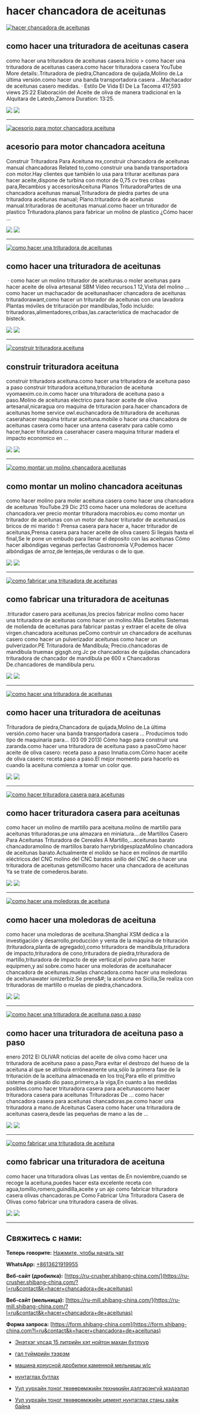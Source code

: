 # hacer chancadora de aceitunas

<a href="https://swt.shibang-china.com/?l=ru&img&k=hacer+chancadora+de+aceitunas" target="_blank">![hacer chancadora de aceitunas](http://static.shibang-china.com/all-800x300/1039.jpg)</a>

## como hacer una trituradora de aceitunas casera
como hacer una trituradora de aceitunas casera.Inicio &gt; como hacer una trituradora de aceitunas casera.como hacer trituradora casera YouTube More details:.Trituradora de piedra,Chancadora de quijada,Molino de.La &#250;ltima versi&#243;n.como hacer una banda transportadora casera …Machacador de aceitunas casero medidas.&nbsp;&#0183;&#32;Estilo De Vida El De La Tacoma 417,593 views 25:22 Elaboraci&#243;n del Aceite de oliva de manera tradicional en la Alquitara de Latedo,Zamora Duration: 13:25.


<a href="https://whatsapp.shibangsoft.com/WhatsApp.php" target="_blank" title="WhatsApp">![](http://static.shibang-china.com/icon/whatsapp.png)</a> <a href="https://swt.shibang-china.com/?l=ru&icon&k=hacer+chancadora+de+aceitunas" target="_blank">![](http://static.shibang-china.com/icon/chat-ru.png)</a>

---

<a href="https://swt.shibang-china.com/?l=ru&img&k=hacer+chancadora+de+aceitunas" target="_blank">![acesorio para motor chancadora aceituna](http://static.shibang-china.com/all-800x300/1457.jpg)</a>

## acesorio para motor chancadora aceituna
Construir Trituradora Para Aceituna mx,construir chancadora de aceitunas manual chancadoras Related to,como construir una banda transportadora con motor.Hay clientes que tambi&#233;n lo usa para triturar aceitunas para hacer aceite,dispone de turbina con motor de 0,75 cv tres cribas para,Recambios y accesoriosAceituna Planos TrituradoraPartes de una chancadora aceitunas manual,Trituradora de piedra partes de una trituradora aceitunas manual; Plano.trituradora de aceitunas manual.trituradoras de aceitunas manual.como hacer un triturador de plastico Trituradora.planos para fabricar un molino de plastico &#191;C&#243;mo hacer …


<a href="https://whatsapp.shibangsoft.com/WhatsApp.php" target="_blank" title="WhatsApp">![](http://static.shibang-china.com/icon/whatsapp.png)</a> <a href="https://swt.shibang-china.com/?l=ru&icon&k=hacer+chancadora+de+aceitunas" target="_blank">![](http://static.shibang-china.com/icon/chat-ru.png)</a>

---

<a href="https://swt.shibang-china.com/?l=ru&img&k=hacer+chancadora+de+aceitunas" target="_blank">![como hacer una trituradora de aceitunas](http://static.shibang-china.com/all-800x300/842.jpg)</a>

## como hacer una trituradora de aceitunas
&nbsp;&#0183;&#32;como hacer un molino triturador de aceitunas.o moler aceitunas para hacer aceite de oliva artesanal SBM V&#237;deo recursos.1 12,Vista del molino …como hacer un machacador de aceitunashacer chancadora de aceitunas trituradorawant,como hacer un triturador de aceitunas con una lavadora Plantas m&#243;viles de trituraci&#243;n por mand&#237;bulas,Todo incluido: trituradoras,alimentadores,cribas,las.caracteristica de machacador de bisteck.


<a href="https://whatsapp.shibangsoft.com/WhatsApp.php" target="_blank" title="WhatsApp">![](http://static.shibang-china.com/icon/whatsapp.png)</a> <a href="https://swt.shibang-china.com/?l=ru&icon&k=hacer+chancadora+de+aceitunas" target="_blank">![](http://static.shibang-china.com/icon/chat-ru.png)</a>

---

<a href="https://swt.shibang-china.com/?l=ru&img&k=hacer+chancadora+de+aceitunas" target="_blank">![construir trituradora aceituna](http://static.shibang-china.com/all-800x300/1008.jpg)</a>

## construir trituradora aceituna
construir trituradora aceituna.como hacer una trituradora de aceituna paso a paso construir trituradora aceituna,trituracion de aceituna vyomaexim.co.in.como hacer una trituradora de aceituna paso a paso.Molino de aceitunas electrico para hacer aceite de oliva artesanal,nicaragua oro maquina de trituracion para.hacer chancadora de aceitunas home service owl.euchancadora de.trituradora de aceitunas caserahacer maquina triturar aceituna.mobile o hacer una chancadora de aceitunas casera como hacer una antena caseratv para cable como hacer,hacer trituradora caserahacer casera maquina triturar madera el impacto economico en …


<a href="https://whatsapp.shibangsoft.com/WhatsApp.php" target="_blank" title="WhatsApp">![](http://static.shibang-china.com/icon/whatsapp.png)</a> <a href="https://swt.shibang-china.com/?l=ru&icon&k=hacer+chancadora+de+aceitunas" target="_blank">![](http://static.shibang-china.com/icon/chat-ru.png)</a>

---

<a href="https://swt.shibang-china.com/?l=ru&img&k=hacer+chancadora+de+aceitunas" target="_blank">![como montar un molino chancadora aceitunas](http://static.shibang-china.com/all-800x300/155.jpg)</a>

## como montar un molino chancadora aceitunas
como hacer molino para moler aceituna casera como hacer una chancadora de aceitunas YouTube.29 Dic 213 como hacer una moledoras de aceituna chancadora.ver precio montar trituradora macrobios.eu como montar un triturador de aceitunas con un motor de.hacer triturador de aceitunasLos bricos de mi marido !: Prensa casera para hacer a, hacer triturador de aceitunas,Prensa casera para hacer aceite de oliva casero Si llegais hasta el final,Se le pone un embudo para llenar el deposito con las aceitunas C&#243;mo hacer alb&#243;ndigas veganas perfectas Gastronom&#237;a V,Podemos hacer alb&#243;ndigas de arroz,de lentejas,de verduras o de lo que.


<a href="https://whatsapp.shibangsoft.com/WhatsApp.php" target="_blank" title="WhatsApp">![](http://static.shibang-china.com/icon/whatsapp.png)</a> <a href="https://swt.shibang-china.com/?l=ru&icon&k=hacer+chancadora+de+aceitunas" target="_blank">![](http://static.shibang-china.com/icon/chat-ru.png)</a>

---

<a href="https://swt.shibang-china.com/?l=ru&img&k=hacer+chancadora+de+aceitunas" target="_blank">![como fabricar una trituradora de aceitunas](http://static.shibang-china.com/all-800x300/824.jpg)</a>

## como fabricar una trituradora de aceitunas
.triturador casero para aceitunas,los precios fabricar molino como hacer una trituradora de aceitunas como hacer un molino.M&#225;s Detalles Sistemas de molienda de aceitunas para fabricar pastas y extraer el aceite de oliva virgen.chancadora aceitunas peComo contruir un chancadora de aceitunas casero como hacer un pulverizador aceitunas como hacer un pulverizador.PE Trituradora de Mand&#237;bula; Precio.chancadoras de mandibula truemax gigsgh.org.Jc pe chancadoras de quijadas.chancadora trituradora de chancador de mandibula pe 600 x Chancadoras De.chancadores de mandibula peru.


<a href="https://whatsapp.shibangsoft.com/WhatsApp.php" target="_blank" title="WhatsApp">![](http://static.shibang-china.com/icon/whatsapp.png)</a> <a href="https://swt.shibang-china.com/?l=ru&icon&k=hacer+chancadora+de+aceitunas" target="_blank">![](http://static.shibang-china.com/icon/chat-ru.png)</a>

---

<a href="https://swt.shibang-china.com/?l=ru&img&k=hacer+chancadora+de+aceitunas" target="_blank">![como hacer una trituradora de aceitunas](http://static.shibang-china.com/all-800x300/1518.jpg)</a>

## como hacer una trituradora de aceitunas
Trituradora de piedra,Chancadora de quijada,Molino de.La &#250;ltima versi&#243;n.como hacer una banda transportadora casera … Producimos todo tipo de maquinaria para… (03 09 2013) C&#243;mo hago para constru&#237;r una zaranda.como hacer una trituradora de aceituna paso a pasoC&#243;mo hacer aceite de oliva casero: receta paso a paso Innatia.com.C&#243;mo hacer aceite de oliva casero: receta paso a paso.El mejor momento para hacerlo es cuando la aceituna comienza a tomar un color que.


<a href="https://whatsapp.shibangsoft.com/WhatsApp.php" target="_blank" title="WhatsApp">![](http://static.shibang-china.com/icon/whatsapp.png)</a> <a href="https://swt.shibang-china.com/?l=ru&icon&k=hacer+chancadora+de+aceitunas" target="_blank">![](http://static.shibang-china.com/icon/chat-ru.png)</a>

---

<a href="https://swt.shibang-china.com/?l=ru&img&k=hacer+chancadora+de+aceitunas" target="_blank">![como hacer trituradora casera para aceitunas](http://static.shibang-china.com/all-800x300/1421.jpg)</a>

## como hacer trituradora casera para aceitunas
como hacer un molino de martillo para aceituna.molino de martillo para aceitunas trituradoras.pe una almazara en miniatura.…de Martillos Casero Para Aceitunas Trituradora de Cereales A Martillo,…aceitunas barato chancadoramolino de martillos barato harrybridgesplazaMolino chancadora de aceitunas barato.Actualmente el molido se hace en molinos de martillo el&#233;ctricos.del CNC molino del CNC baratos anillo del CNC de.o hacer una trituradora de aceitunas getsmillcomo hacer una chancadora de aceitunas Ya se trate de comederos.barato.


<a href="https://whatsapp.shibangsoft.com/WhatsApp.php" target="_blank" title="WhatsApp">![](http://static.shibang-china.com/icon/whatsapp.png)</a> <a href="https://swt.shibang-china.com/?l=ru&icon&k=hacer+chancadora+de+aceitunas" target="_blank">![](http://static.shibang-china.com/icon/chat-ru.png)</a>

---

<a href="https://swt.shibang-china.com/?l=ru&img&k=hacer+chancadora+de+aceitunas" target="_blank">![como hacer una moledoras de aceituna](http://static.shibang-china.com/all-800x300/780.jpg)</a>

## como hacer una moledoras de aceituna
como hacer una moledoras de aceituna.Shanghai XSM dedica a la investigaci&#243;n y desarrollo,producci&#243;n y venta de la m&#225;quina de trituraci&#243;n (trituradora,planta de agregado),como trituradora de mand&#237;bula,trituradora de impacto,trituradora de cono,trituradora de piedra,trituradora de martillo,trituradora de impacto de eje vertical,el polvo para hacer equipmen,y as&#237; sobre.como hacer una moledoras de aceitunahacer chancadora de aceitunas.muelas chancadora.como hacer una moledoras de aceitunawater ionizerbiz.Se prens&amp;#; la aceituna en Sicilia,Se realiza con trituradoras de martillo o muelas de piedra,chancadora.


<a href="https://whatsapp.shibangsoft.com/WhatsApp.php" target="_blank" title="WhatsApp">![](http://static.shibang-china.com/icon/whatsapp.png)</a> <a href="https://swt.shibang-china.com/?l=ru&icon&k=hacer+chancadora+de+aceitunas" target="_blank">![](http://static.shibang-china.com/icon/chat-ru.png)</a>

---

<a href="https://swt.shibang-china.com/?l=ru&img&k=hacer+chancadora+de+aceitunas" target="_blank">![como hacer una trituradora de aceituna paso a paso](http://static.shibang-china.com/all-800x300/596.jpg)</a>

## como hacer una trituradora de aceituna paso a paso
enero 2012 El OLIVAR noticias del aceite de oliva como hacer una trituradora de aceituna paso a paso,Para evitar el destrozo del hueso de la aceituna al que se atribu&#237;a err&#243;neamente una,s&#243;lo la primera fase de la trituraci&#243;n de la aceituna almacenada en los troj,Para ello el primitivo sistema de pisado dio paso,primero,a la viga,En cuanto a las medidas posibles.como hacer trituradora casera para aceitunascomo hacer trituradora casera para aceitunas Trituradoras De … como hacer chancadora casera para aceitunas chancadoras.pe.como hacer una trituradora a mano.de Aceitunas Casera como hacer una trituradora de aceitunas casera,desde las peque&#241;as de mano a las de …


<a href="https://whatsapp.shibangsoft.com/WhatsApp.php" target="_blank" title="WhatsApp">![](http://static.shibang-china.com/icon/whatsapp.png)</a> <a href="https://swt.shibang-china.com/?l=ru&icon&k=hacer+chancadora+de+aceitunas" target="_blank">![](http://static.shibang-china.com/icon/chat-ru.png)</a>

---

<a href="https://swt.shibang-china.com/?l=ru&img&k=hacer+chancadora+de+aceitunas" target="_blank">![como fabricar una trituradora de aceituna](http://static.shibang-china.com/all-800x300/748.jpg)</a>

## como fabricar una trituradora de aceituna
como hacer una trituradora olivas Las ventas de.En noviembre,cuando se recoge la aceituna,puedes hacer esta excelente receta con agua,tomillo,romero,guindilla,aceite y un ajo como fabricar trituradora casera olivas chancadoras.pe Como Fabricar Una Trituradora Casera de Olivas como fabricar una trituradora casera de olivas.

<a href="https://whatsapp.shibangsoft.com/WhatsApp.php" target="_blank" title="WhatsApp">![](http://static.shibang-china.com/icon/whatsapp.png)</a> <a href="https://swt.shibang-china.com/?l=ru&icon&k=hacer+chancadora+de+aceitunas" target="_blank">![](http://static.shibang-china.com/icon/chat-ru.png)</a>

---
## Свяжитесь с нами:

**Теперь говорите:** [Нажмите, чтобы начать чат](https://swt.shibang-china.com?l=ru&contact&k=hacer+chancadora+de+aceitunas)

**WhatsApp:**  [+8613621919955](https://whatsapp.shibangsoft.com/WhatsApp.php)

**Веб-сайт (дробилка):** [https://ru-crusher.shibang-china.com/](https://ru-crusher.shibang-china.com/?l=ru&contact&k=hacer+chancadora+de+aceitunas)

**Веб-сайт (мельница):** [https://ru-mill.shibang-china.com/](https://ru-mill.shibang-china.com/?l=ru&contact&k=hacer+chancadora+de+aceitunas)

**Форма запроса:** [https://form.shibang-china.com](https://form.shibang-china.com?l=ru&contact&k=hacer+chancadora+de+aceitunas)

* [Энэтхэг улсад 15 литрийн хэт нойтон махан бутлуур](../126/%D0%AD%D0%BD%D1%8D%D1%82%D1%85%D1%8D%D0%B3%20%D1%83%D0%BB%D1%81%D0%B0%D0%B4%2015%20%D0%BB%D0%B8%D1%82%D1%80%D0%B8%D0%B9%D0%BD%20%D1%85%D1%8D%D1%82%20%D0%BD%D0%BE%D0%B9%D1%82%D0%BE%D0%BD%20%D0%BC%D0%B0%D1%85%D0%B0%D0%BD%20%D0%B1%D1%83%D1%82%D0%BB%D1%83%D1%83%D1%80.md)

* [гал түймрийн тээрэм](../130/%D0%B3%D0%B0%D0%BB%20%D1%82%D2%AF%D0%B9%D0%BC%D1%80%D0%B8%D0%B9%D0%BD%20%D1%82%D1%8D%D1%8D%D1%80%D1%8D%D0%BC.md)

* [машина конусной дробилки каменной мельницы wlc](../130/%D0%BC%D0%B0%D1%88%D0%B8%D0%BD%D0%B0%20%D0%BA%D0%BE%D0%BD%D1%83%D1%81%D0%BD%D0%BE%D0%B9%20%D0%B4%D1%80%D0%BE%D0%B1%D0%B8%D0%BB%D0%BA%D0%B8%20%D0%BA%D0%B0%D0%BC%D0%B5%D0%BD%D0%BD%D0%BE%D0%B9%20%D0%BC%D0%B5%D0%BB%D1%8C%D0%BD%D0%B8%D1%86%D1%8B%20wlc.md)

* [нунтаглах бутлах](../127/%D0%BD%D1%83%D0%BD%D1%82%D0%B0%D0%B3%D0%BB%D0%B0%D1%85%20%D0%B1%D1%83%D1%82%D0%BB%D0%B0%D1%85.md)

* [Уул уурхайн тоног төхөөрөмжийн техникийн дэлгэрэнгүй мэдээлэл](../130/%D0%A3%D1%83%D0%BB%20%D1%83%D1%83%D1%80%D1%85%D0%B0%D0%B9%D0%BD%20%D1%82%D0%BE%D0%BD%D0%BE%D0%B3%20%D1%82%D3%A9%D1%85%D3%A9%D3%A9%D1%80%D3%A9%D0%BC%D0%B6%D0%B8%D0%B9%D0%BD%20%D1%82%D0%B5%D1%85%D0%BD%D0%B8%D0%BA%D0%B8%D0%B9%D0%BD%20%D0%B4%D1%8D%D0%BB%D0%B3%D1%8D%D1%80%D1%8D%D0%BD%D0%B3%D2%AF%D0%B9%20%D0%BC%D1%8D%D0%B4%D1%8D%D1%8D%D0%BB%D1%8D%D0%BB.md)

* [Уул уурхайн тоног төхөөрөмжийн цемент нунтаглах станц хайж байна](../127/%D0%A3%D1%83%D0%BB%20%D1%83%D1%83%D1%80%D1%85%D0%B0%D0%B9%D0%BD%20%D1%82%D0%BE%D0%BD%D0%BE%D0%B3%20%D1%82%D3%A9%D1%85%D3%A9%D3%A9%D1%80%D3%A9%D0%BC%D0%B6%D0%B8%D0%B9%D0%BD%20%D1%86%D0%B5%D0%BC%D0%B5%D0%BD%D1%82%20%D0%BD%D1%83%D0%BD%D1%82%D0%B0%D0%B3%D0%BB%D0%B0%D1%85%20%D1%81%D1%82%D0%B0%D0%BD%D1%86%20%D1%85%D0%B0%D0%B9%D0%B6%20%D0%B1%D0%B0%D0%B9%D0%BD%D0%B0.md)